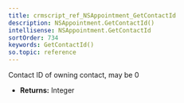 ```yaml
---
title: crmscript_ref_NSAppointment_GetContactId
description: NSAppointment.GetContactId()
intellisense: NSAppointment.GetContactId
sortOrder: 734
keywords: GetContactId()
so.topic: reference
---
```



Contact ID of owning contact, may be 0



* **Returns:** Integer


